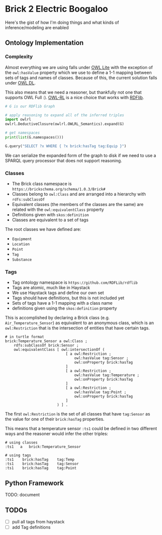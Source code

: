 # Brick 2 Electric Boogaloo

Here's the gist of how I'm doing things and what kinds of inference/modeling are enabled

## Ontology Implementation

### Complexity

Almost everything we are using falls under [OWL Lite](https://www.w3.org/TR/owl-ref/#Sublanguage-def) with the exception of the `owl:hasValue` property which we use to define a 1-1 mapping between sets of tags and names of classes.
Because of this, the current solution falls under [OWL DL](https://www.w3.org/TR/owl-ref/#hasValue-def).

This also means that we need a reasoner, but thankfully not one that supports OWL Full :).
[OWL-RL](https://owl-rl.readthedocs.io/en/latest/owlrl.html) is a nice choice that works with [RDFlib](https://github.com/RDFLib/rdflib).


```python
# G is our RDFlib Graph

# apply reasoning to expand all of the inferred triples
import owlrl
owlrl.DeductiveClosure(owlrl.OWLRL_Semantics).expand(G)

# get namespaces
print(list(G.namespaces()))

G.query("SELECT ?x WHERE { ?x brick:hasTag tag:Equip }")
```

We can serialize the expanded form of the graph to disk if we need to use a SPARQL query processor that does not support reasoning.

### Classes

- The Brick class namespace is `https://brickschema.org/schema/1.0.3/Brick#`
- Classes belong to `owl:Class` and are arranged into a hierarchy with `rdfs:subClassOf`
- Equivalent classes (the members of the classes are the same) are related with the `owl:equivalentClass` property
- Definitions given with `skos:definition`
- Classes are equivalent to a set of tags

The root classes we have defined are:

- `Equipment`
- `Location`
- `Point`
- `Tag`
- `Substance`

### Tags

- Tag ontology namespace is `https://github.com/RDFLib/rdflib`
- Tags are atomic, much like in Haystack
- We use Haystack tags and define our own set
- Tags should have definitions, but this is not included yet
- Sets of tags have a 1-1 mapping with a class name
- definitions given using the `skos:definition` property


This is accomplished by declaring a Brick class (e.g. `Air_Temperature_Sensor`) as equivalent to an anonymous class, which is an `owl:Restriction` that is the intersection of entities that have certain tags.

```
# in turtle format
brick:Temperature_Sensor a owl:Class ;
    rdfs:subClassOf brick:Sensor ;
    owl:equivalentClass [ owl:intersectionOf ( 
                            [ a owl:Restriction ;
                                owl:hasValue tag:Sensor ;
                                owl:onProperty brick:hasTag 
                            ] 
                            [ a owl:Restriction ;
                                owl:hasValue tag:Temperature ;
                                owl:onProperty brick:hasTag 
                            ] 
                            [ a owl:Restriction ;
                                owl:hasValue tag:Point ;
                                owl:onProperty brick:hasTag 
                            ] 
                        ) ] .
```

The first `owl:Restriction` is the set of all classes that have `tag:Sensor` as the value for one of their `brick:hasTag` properties.

This means that a temperature sensor `:ts1` could be defined in two different ways and the reasoner would infer the other triples:

```
# using classes
:ts1   a   brick:Temperature_Sensor

# using tags
:ts1    brick:hasTag    tag:Temp
:ts1    brick:hasTag    tag:Sensor
:ts1    brick:hasTag    tag:Point
```

## Python Framework

TODO: document

## TODOs

- [ ] pull all tags from haystack
- [ ] add Tag definitions
